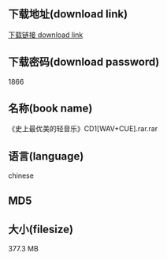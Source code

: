 ## 下载地址(download link)
[下载链接 download link](https://tutu365.netlify.app/?s=%E3%80%8A%E5%8F%B2%E4%B8%8A%E6%9C%80%E4%BC%98%E7%BE%8E%E7%9A%84%E8%BD%BB%E9%9F%B3%E4%B9%90%E3%80%8BCD1%5BWAV%2BCUE%5D.rar)

## 下载密码(download password)
1866

## 名称(book name)
《史上最优美的轻音乐》CD1[WAV+CUE].rar.rar

## 语言(language)
chinese

## MD5


## 大小(filesize)
377.3 MB
